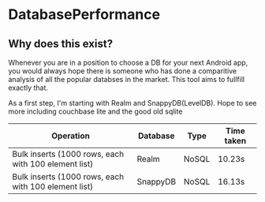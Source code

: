# DatabasePerformance

## Why does this exist?
Whenever you are in a position to choose a DB for your next Android app, you would always hope there is someone who has done a comparitive analysis of all the popular databses in the market. This tool aims to fullfill exactly that.

As a first step, I'm starting with Realm and SnappyDB(LevelDB). Hope to see more including couchbase lite and the good old sqlite

Operation | Database | Type | Time taken |
----------|----------|------|------------|
Bulk inserts (1000 rows, each with 100 element list) | Realm | NoSQL | 10.23s |
Bulk inserts (1000 rows, each with 100 element list) | SnappyDB | NoSQL | 16.13s |
